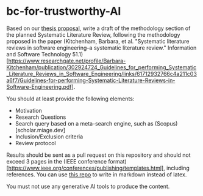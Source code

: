# bc-for-trustworthy-AI

Based on our [thesis proposal](https://cri.pantheonsorbonne.fr/sites/default/files/2024-04/sujet_these_2024-2027-salinesi_herbaut_0.pdf), write a draft of the methodology section of the planned Systematic Literature Review, following the methodology proposed in the paper (Kitchenham, Barbara, et al. "Systematic literature reviews in software engineering–a systematic literature review." Information and Software Technology 51.1)[https://www.researchgate.net/profile/Barbara-Kitchenham/publication/302924724_Guidelines_for_performing_Systematic_Literature_Reviews_in_Software_Engineering/links/61712932766c4a211c03a6f7/Guidelines-for-performing-Systematic-Literature-Reviews-in-Software-Engineering.pdf].

You should at least provide the following elements:

- Motivation
- Research Questions
- Search query based on a meta-search engine, such as (Scopus)[scholar.miage.dev]
- Inclusion/Exclusion criteria
- Review protocol

Results should be sent as a pull request on this repository and should not exceed 3 pages in the (IEEE conference format)[https://www.ieee.org/conferences/publishing/templates.html], including references. You can use [this repo](https://github.com/nherbaut/pandoc-ieee-springer-conference-template) to write in markdown instead of latex.

You must not use any generative AI tools to produce the content.
